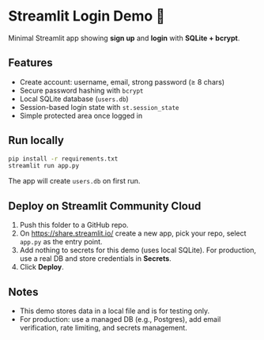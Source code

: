 # Streamlit Login Demo 🔐

Minimal Streamlit app showing **sign up** and **login** with **SQLite + bcrypt**.

## Features
- Create account: username, email, strong password (≥ 8 chars)
- Secure password hashing with `bcrypt`
- Local SQLite database (`users.db`)
- Session-based login state with `st.session_state`
- Simple protected area once logged in

## Run locally

```bash
pip install -r requirements.txt
streamlit run app.py
```

The app will create `users.db` on first run.

## Deploy on Streamlit Community Cloud

1. Push this folder to a GitHub repo.
2. On https://share.streamlit.io/ create a new app, pick your repo, select `app.py` as the entry point.
3. Add nothing to secrets for this demo (uses local SQLite). For production, use a real DB and store credentials in **Secrets**.
4. Click **Deploy**.

## Notes
- This demo stores data in a local file and is for testing only.
- For production: use a managed DB (e.g., Postgres), add email verification, rate limiting, and secrets management.

